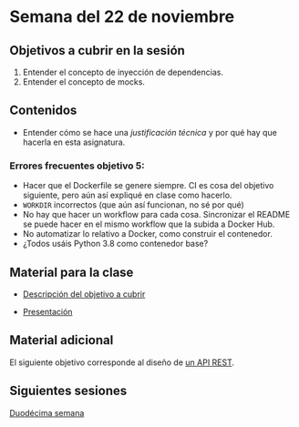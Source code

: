 # Semana del 22 de noviembre


## Objetivos a cubrir en la sesión

1. Entender el concepto de inyección de dependencias.
2. Entender el concepto de mocks.

## Contenidos

* Entender cómo se hace una *justificación técnica* y por qué hay que hacerla en
  esta asignatura.

### Errores frecuentes objetivo 5:
* Hacer que el Dockerfile se genere siempre. CI es cosa del objetivo siguiente,
  pero aún así expliqué en clase como hacerlo.
* `WORKDIR` incorrectos (que aún así funcionan, no sé por qué)
* No hay que hacer un workflow para cada cosa. Sincronizar el README se puede
  hacer en el mismo workflow que la subida a Docker Hub.
* No automatizar lo relativo a Docker, como construir el contenedor.
* ¿Todos usáis Python 3.8 como contenedor base?

## Material para la clase

* [Descripción del objetivo a
  cubrir](http://jj.github.io/IV/documentos/proyecto/7.Servicios)

* [Presentación](https://jj.github.io/IV/preso/servicios.html)

## Material adicional

El siguiente objetivo corresponde al diseño de [un API
REST](http://jj.github.io/IV/documentos/proyecto/8.REST).

## Siguientes sesiones

[Duodécima semana](semana-12.md)
